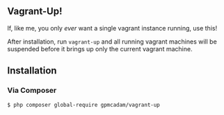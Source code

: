 ## Vagrant-Up!

If, like me, you only *ever* want a single vagrant instance running, use this!

After installation, run `vagrant-up` and all running
vagrant machines will be suspended before it brings up
only the current vagrant machine.

## Installation

### Via Composer

    $ php composer global-require gpmcadam/vagrant-up

